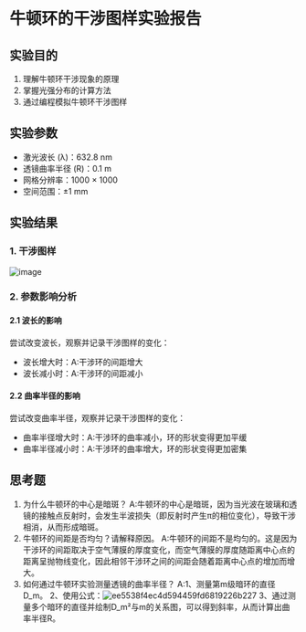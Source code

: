 # 牛顿环的干涉图样实验报告

## 实验目的
1. 理解牛顿环干涉现象的原理
2. 掌握光强分布的计算方法
3. 通过编程模拟牛顿环干涉图样

## 实验参数
- 激光波长 (λ)：632.8 nm
- 透镜曲率半径 (R)：0.1 m
- 网格分辨率：1000 × 1000
- 空间范围：±1 mm

## 实验结果

### 1. 干涉图样
![image](https://github.com/user-attachments/assets/16fa7964-29d0-459d-a487-c14aef16410a)


### 2. 参数影响分析
#### 2.1 波长的影响
尝试改变波长，观察并记录干涉图样的变化：
- 波长增大时：A:干涉环的间距增大
- 波长减小时：A:干涉环的间距减小

#### 2.2 曲率半径的影响
尝试改变曲率半径，观察并记录干涉图样的变化：
- 曲率半径增大时：A:干涉环的曲率减小，环的形状变得更加平缓
- 曲率半径减小时：A:干涉环的曲率增大，环的形状变得更加密集

## 思考题
1. 为什么牛顿环的中心是暗斑？
A:牛顿环的中心是暗斑，因为当光波在玻璃和透镜的接触点反射时，会发生半波损失（即反射时产生π的相位变化），导致干涉相消，从而形成暗斑。
2. 牛顿环的间距是否均匀？请解释原因。
A:牛顿环的间距不是均匀的。这是因为干涉环的间距取决于空气薄膜的厚度变化，而空气薄膜的厚度随距离中心点的距离呈抛物线变化，因此相邻干涉环之间的间距会随着距离中心点的增加而增大。
3. 如何通过牛顿环实验测量透镜的曲率半径？
A:1、测量第m级暗环的直径D_m。
  2、使用公式：![ee5538f4ec4d594459fd6819226b227](https://github.com/user-attachments/assets/fc728e95-625e-4a8a-9f21-3bb781ef4995)
  3、通过测量多个暗环的直径并绘制D_m²与m的关系图，可以得到斜率，从而计算出曲率半径R。


